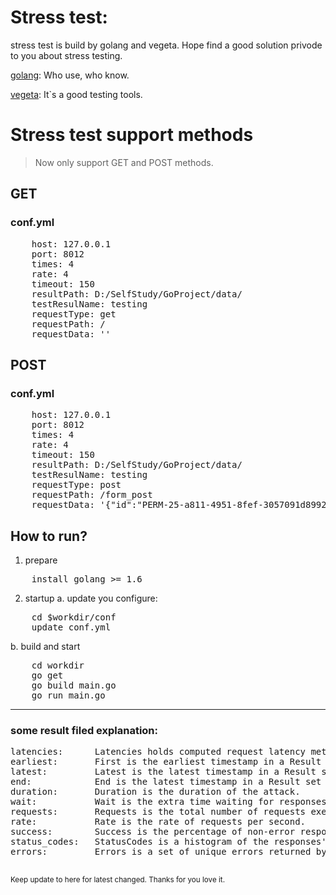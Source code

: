 # Stress test: 

stress test is build by golang and vegeta. Hope find a good solution privode to you about stress testing.<br>


<a href="https://golang.org/">golang</a>: Who use, who know.

<a href="https://github.com/tsenart/vegeta">vegeta</a>: It`s a good testing tools.

# Stress test support methods

> Now only support GET and POST methods.

## GET

### conf.yml

<pre>
	host: 127.0.0.1
	port: 8012
	times: 4
	rate: 4
	timeout: 150
	resultPath: D:/SelfStudy/GoProject/data/
	testResulName: testing
	requestType: get
	requestPath: /
	requestData: ''
</pre>

## POST

### conf.yml

<pre>
	host: 127.0.0.1
	port: 8012
	times: 4
	rate: 4
	timeout: 150
	resultPath: D:/SelfStudy/GoProject/data/
	testResulName: testing
	requestType: post
	requestPath: /form_post
	requestData: '{"id":"PERM-25-a811-4951-8fef-3057091d8992"}'
</pre>


<h2>How to run?</h2>

<div>

1. prepare
<pre>
    install golang >= 1.6
</pre>


2. startup
a. update you configure:
<pre>
	cd $workdir/conf
	update conf.yml
</pre>

b. build and start
<pre>
 	cd workdir
 	go get
 	go build main.go
 	go run main.go
</pre>

</div>

<hr>

<h3>
	some result filed explanation:
</h3>
<pre>
latencies:      Latencies holds computed request latency metrics.
earliest:       First is the earliest timestamp in a Result set.
latest:         Latest is the latest timestamp in a Result set.
end:            End is the latest timestamp in a Result set plus its latency.
duration:       Duration is the duration of the attack.
wait:           Wait is the extra time waiting for responses from targets.
requests:       Requests is the total number of requests executed.
rate:           Rate is the rate of requests per second.
success:        Success is the percentage of non-error responses.
status_codes:   StatusCodes is a histogram of the responses' status codes.
errors:         Errors is a set of unique errors returned by the targets during the attack.

</pre>

<small>Keep update to here for latest changed. Thanks for you love it.</small>

